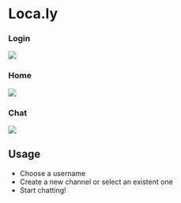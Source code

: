 # Loca.ly

### Login
![](https://i.imgur.com/CdLMtdn.png)

### Home
![](https://i.imgur.com/DQpJrOp.png)

### Chat
![](https://i.imgur.com/iKS55PI.png)

## Usage

* Choose a username
* Create a new channel or select an existent one
* Start chatting!

